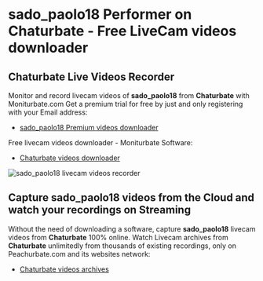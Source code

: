 # sado_paolo18 Performer on Chaturbate - Free LiveCam videos downloader

## Chaturbate Live Videos Recorder

Monitor and record livecam videos of **sado_paolo18** from **Chaturbate** with Moniturbate.com
Get a premium trial for free by just and only registering with your Email address:
* [sado_paolo18 Premium videos downloader](https://moniturbate.com/request-demo-licence-key.html)

Free livecam videos downloader - Moniturbate Software:
* [Chaturbate videos downloader](https://moniturbate.com/moniturbate-download-software.html)

![sado_paolo18 livecam videos recorder](https://peachurnet.com/templates/moniturbate-software.png)


## Capture sado_paolo18 videos from the Cloud and watch your recordings on Streaming

Without the need of downloading a software, capture **sado_paolo18** livecam videos from **Chaturbate** 100% online.
Watch Livecam archives from **Chaturbate** unlimitedly from thousands of existing recordings, only on Peachurbate.com and its websites network:
* [Chaturbate videos archives](https://peachurnet.com/)